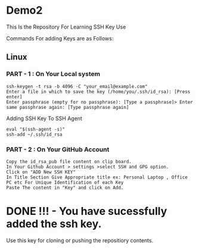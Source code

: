# Demo2
This Is the Repository For Learning SSH Key Use

Commands For adding Keys are as Follows:

## Linux

### PART - 1 : On Your Local system

``` 
ssh-keygen -t rsa -b 4096 -C "your_email@example.com"
Enter a file in which to save the key (/home/you/.ssh/id_rsa): [Press enter]
Enter passphrase (empty for no passphrase): [Type a passphrase]> Enter same passphrase again: [Type passphrase again]
```

Adding SSH Key To SSH Agent

``` 
eval "$(ssh-agent -s)"
ssh-add ~/.ssh/id_rsa
```

### PART - 2 : On Your GitHub Account

```
Copy the id_rsa_pub file content on clip board.
In Your Github Account > settings >select SSH and GPG option.
Click on "ADD New SSH KEY"
In Title Section Give Appropriate title ex: Personal Laptop , Office PC etc For Unique Identification of each Key
Paste The content in "Key" and click on Add. 

```

# DONE !!! - You have sucessfully added the ssh key.

Use this key for cloning or pushing the repositiory contents.
